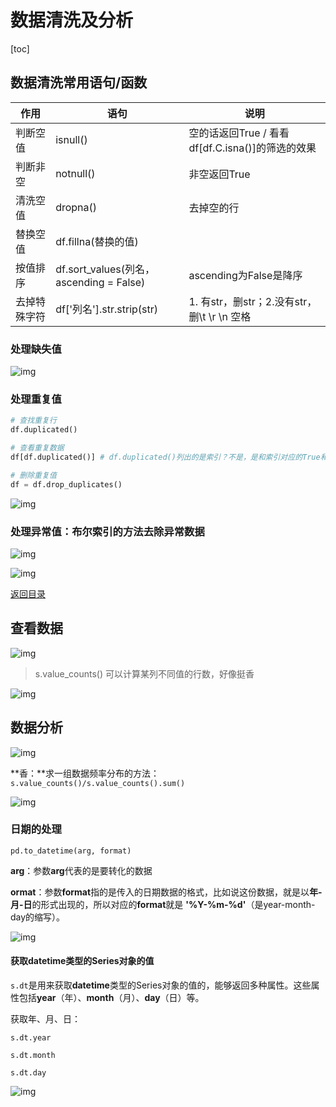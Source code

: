 # 数据清洗及分析

[toc]

## 数据清洗常用语句/函数

| 作用         | 语句                                    | 说明                                             |
| ------------ | --------------------------------------- | ------------------------------------------------ |
| 判断空值     | isnull()                                | 空的话返回True / 看看df[df.C.isna()]的筛选的效果 |
| 判断非空     | notnull()                               | 非空返回True                                     |
| 清洗空值     | dropna()                                | 去掉空的行                                       |
| 替换空值     | df.fillna(替换的值)                     |                                                  |
| 按值排序     | df.sort_values(列名，ascending = False) | ascending为False是降序                           |
| 去掉特殊字符 | df['列名'].str.strip(str)               | 1. 有str，删str；2.没有str，删\t \r \n 空格      |



### 处理缺失值

![img](https://adamyide-1256435674.cos.ap-shanghai.myqcloud.com/2020-12-13-171258.png)

### 处理重复值

```python
# 查找重复行
df.duplicated()

# 查看重复数据
df[df.duplicated()] # df.duplicated()列出的是索引？不是，是和索引对应的True和False

# 删除重复值
df = df.drop_duplicates()
```

![img](https://adamyide-1256435674.cos.ap-shanghai.myqcloud.com/2020-12-13-173050.png)

### 处理异常值：**布尔索引**的方法去除异常数据

![img](https://adamyide-1256435674.cos.ap-shanghai.myqcloud.com/2020-12-13-174133.png)



![img](https://adamyide-1256435674.cos.ap-shanghai.myqcloud.com/2020-12-13-174729.png)









[返回目录](#目录)



## 查看数据

![img](https://adamyide-1256435674.cos.ap-shanghai.myqcloud.com/2020-11-22-024753.jpg)

>s.value_counts() 可以计算某列不同值的行数，好像挺香

![img](https://adamyide-1256435674.cos.ap-shanghai.myqcloud.com/2020-11-22-025452.jpg)

## 数据分析

![img](https://adamyide-1256435674.cos.ap-shanghai.myqcloud.com/2020-12-10-182320.png)

**香：**求一组数据频率分布的方法：`s.value_counts()/s.value_counts().sum()`

![img](https://adamyide-1256435674.cos.ap-shanghai.myqcloud.com/2020-12-10-182635.png)

### 日期的处理

`pd.to_datetime(arg, format)`

**arg**：参数**arg**代表的是要转化的数据

**ormat**：参数**format**指的是传入的日期数据的格式，比如说这份数据，就是以**年-月-日**的形式出现的，所以对应的**format**就是 **'%Y-%m-%d'**（是year-month-day的缩写）。

![img](https://adamyide-1256435674.cos.ap-shanghai.myqcloud.com/2020-12-13-181805.jpg)



#### 获取datetime类型的Series对象的值

`s.dt`是用来获取**datetime**类型的Series对象的值的，能够返回多种属性。这些属性包括**year**（年）、**month**（月）、**day**（日）等。

获取年、月、日：

`s.dt.year`

`s.dt.month`

`s.dt.day`

![img](https://res.pandateacher.com/ECK3GKSD1605601387908.jpg)

